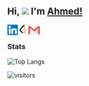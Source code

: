 ## Hi, <img src="https://github.com/TheDudeThatCode/TheDudeThatCode/blob/master/Assets/Hi.gif" width="29px"> I'm [Ahmed!](https://saiko15.github.io/ahmedsayed/)

              
<a href="https://www.linkedin.com/in/saiko15">
    <img align="left" alt="Ahmed Sayed | Linkedin" width="24px" src="https://raw.githubusercontent.com/Saiko15/Saiko15/main/Assets/LinkenIn.svg" />
  </a> &nbsp;&nbsp;
<a href="https://leetcode.com/Saiko15/">
    <img align="left" alt="Ahmed Sayed | Leetcode" width="24px" src="https://github.com/Saiko15/Saiko15/blob/main/Assets/leetcode.png" />
  </a> &nbsp;&nbsp;
  <a href="mailto:ahmedsaiko42@gmail.com">
    <img align="left" alt="Ahmed Sayed | Gmail" width="26px" src="https://raw.githubusercontent.com/Saiko15/Saiko15/main/Assets/Gmail.svg" />
  </a> 

<br />

### Stats
<!-- ![Ahmed's GitHub stats](https://github-readme-stats.vercel.app/api?username=Saiko15&count_private=true&show_icons=true&theme=tokyonight) -->
![Top Langs](https://github-readme-stats.vercel.app/api/top-langs/?username=Saiko15&layout=compact&theme=tokyonight)


![visitors](https://visitor-badge.laobi.icu/badge?page_id=saiko15.saiko15)
